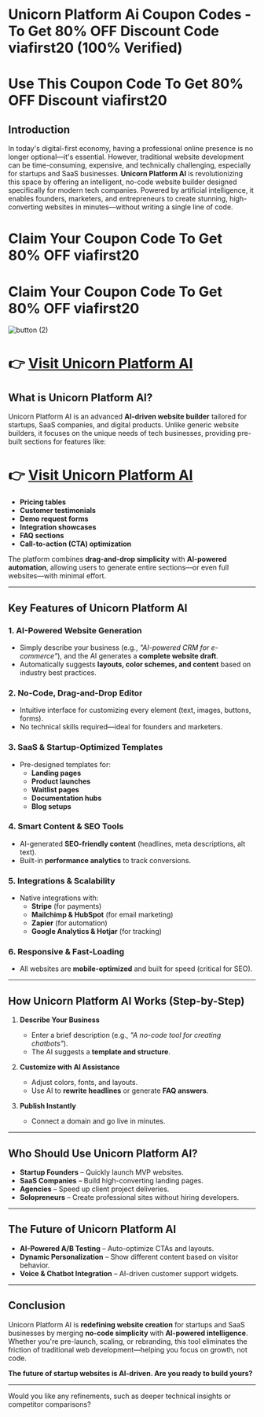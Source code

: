 # Unicorn Platform Ai Coupon Codes - To Get 80% OFF Discount Code viafirst20 (100% Verified)
# Use This Coupon Code To Get 80% OFF Discount viafirst20

## **Introduction**
In today's digital-first economy, having a professional online presence is no longer optional—it's essential. However, traditional website development can be time-consuming, expensive, and technically challenging, especially for startups and SaaS businesses. **Unicorn Platform AI** is revolutionizing this space by offering an intelligent, no-code website builder designed specifically for modern tech companies. Powered by artificial intelligence, it enables founders, marketers, and entrepreneurs to create stunning, high-converting websites in minutes—without writing a single line of code.

# Claim Your Coupon Code To Get 80% OFF viafirst20
# Claim Your Coupon Code To Get 80% OFF viafirst20
![button (2)](https://github.com/user-attachments/assets/d89322d7-786f-492a-b14c-16a7a1d0cfd5)

# 👉 **[Visit Unicorn Platform AI](https://unicornplatform.com/?via=muhammad86)**  

## **What is Unicorn Platform AI?**
Unicorn Platform AI is an advanced **AI-driven website builder** tailored for startups, SaaS companies, and digital products. Unlike generic website builders, it focuses on the unique needs of tech businesses, providing pre-built sections for features like:

# 👉 **[Visit Unicorn Platform AI](https://unicornplatform.com/?via=muhammad86)**  

- **Pricing tables**
- **Customer testimonials**
- **Demo request forms**
- **Integration showcases**
- **FAQ sections**
- **Call-to-action (CTA) optimization**

The platform combines **drag-and-drop simplicity** with **AI-powered automation**, allowing users to generate entire sections—or even full websites—with minimal effort.

---

## **Key Features of Unicorn Platform AI**

### **1. AI-Powered Website Generation**
- Simply describe your business (e.g., *"AI-powered CRM for e-commerce"*), and the AI generates a **complete website draft**.
- Automatically suggests **layouts, color schemes, and content** based on industry best practices.

### **2. No-Code, Drag-and-Drop Editor**
- Intuitive interface for customizing every element (text, images, buttons, forms).
- No technical skills required—ideal for founders and marketers.

### **3. SaaS & Startup-Optimized Templates**
- Pre-designed templates for:
  - **Landing pages**
  - **Product launches**
  - **Waitlist pages**
  - **Documentation hubs**
  - **Blog setups**

### **4. Smart Content & SEO Tools**
- AI-generated **SEO-friendly content** (headlines, meta descriptions, alt text).
- Built-in **performance analytics** to track conversions.

### **5. Integrations & Scalability**
- Native integrations with:
  - **Stripe** (for payments)
  - **Mailchimp & HubSpot** (for email marketing)
  - **Zapier** (for automation)
  - **Google Analytics & Hotjar** (for tracking)

### **6. Responsive & Fast-Loading**
- All websites are **mobile-optimized** and built for speed (critical for SEO).

---

## **How Unicorn Platform AI Works (Step-by-Step)**
1. **Describe Your Business**  
   - Enter a brief description (e.g., *"A no-code tool for creating chatbots"*).  
   - The AI suggests a **template and structure**.  

2. **Customize with AI Assistance**  
   - Adjust colors, fonts, and layouts.  
   - Use AI to **rewrite headlines** or generate **FAQ answers**.  

3. **Publish Instantly**  
   - Connect a domain and go live in minutes.  

---

## **Who Should Use Unicorn Platform AI?**
- **Startup Founders** – Quickly launch MVP websites.  
- **SaaS Companies** – Build high-converting landing pages.  
- **Agencies** – Speed up client project deliveries.  
- **Solopreneurs** – Create professional sites without hiring developers.  

---

## **The Future of Unicorn Platform AI**
- **AI-Powered A/B Testing** – Auto-optimize CTAs and layouts.  
- **Dynamic Personalization** – Show different content based on visitor behavior.  
- **Voice & Chatbot Integration** – AI-driven customer support widgets.  

---

## **Conclusion**
Unicorn Platform AI is **redefining website creation** for startups and SaaS businesses by merging **no-code simplicity** with **AI-powered intelligence**. Whether you're pre-launch, scaling, or rebranding, this tool eliminates the friction of traditional web development—helping you focus on growth, not code.  

**The future of startup websites is AI-driven. Are you ready to build yours?**  

---

Would you like any refinements, such as deeper technical insights or competitor comparisons?
